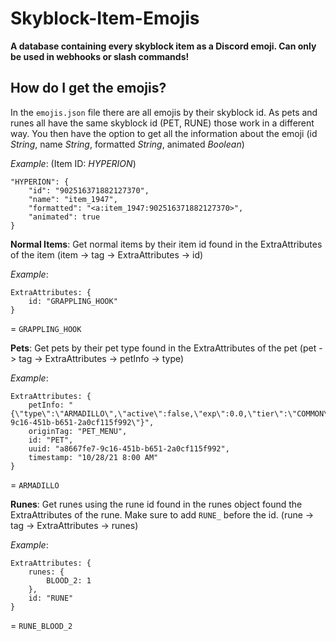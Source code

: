 # Skyblock-Item-Emojis
 **A database containing every skyblock item as a Discord emoji. 
 Can only be used in webhooks or slash commands!**
## How do I get the emojis?
In the `emojis.json` file there are all emojis by their skyblock id. As pets and runes all have the same skyblock id (PET, RUNE) those work in a different way. You then have the option to get all the information about the emoji (id *String*, name *String*, formatted *String*, animated *Boolean*)

*Example*: (Item ID: *HYPERION*)

    "HYPERION": {
	    "id": "902516371882127370",
	    "name": "item_1947",
		"formatted": "<a:item_1947:902516371882127370>",
		"animated": true
	}

**Normal Items**:
Get normal items by their item id found in the ExtraAttributes of the item (item -> tag -> ExtraAttributes -> id)

*Example*:

    ExtraAttributes: {
        id: "GRAPPLING_HOOK"
    }
   = `GRAPPLING_HOOK`

**Pets**:
Get pets by their pet type found in the ExtraAttributes of the pet (pet -> tag -> ExtraAttributes -> petInfo  -> type)

*Example*:

    ExtraAttributes: {
        petInfo: "{\"type\":\"ARMADILLO\",\"active\":false,\"exp\":0.0,\"tier\":\"COMMON\",\"hideInfo\":false,\"candyUsed\":0,\"uuid\":\"a8667fe7-9c16-451b-b651-2a0cf115f992\"}",
        originTag: "PET_MENU",
        id: "PET",
        uuid: "a8667fe7-9c16-451b-b651-2a0cf115f992",
        timestamp: "10/28/21 8:00 AM"
    }
    
   = `ARMADILLO`

**Runes**:
Get runes using the rune id found in the runes object found the ExtraAttributes of the rune. Make sure to add `RUNE_` before the id. (rune -> tag -> ExtraAttributes -> runes)

*Example*:

    ExtraAttributes: {
        runes: {
            BLOOD_2: 1
        },
        id: "RUNE"
    }
  = `RUNE_BLOOD_2`

